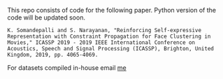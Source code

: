 This repo consists of code for the following paper. Python version of the code will be updated soon.
```
K. Somandepalli and S. Narayanan, "Reinforcing Self-expressive Representation with Constraint Propagation for Face Clustering in Movies," ICASSP 2019 - 2019 IEEE International Conference on Acoustics, Speech and Signal Processing (ICASSP), Brighton, United Kingdom, 2019, pp. 4065-4069.
```

For datasets compiled in-house email [me](somandep@usc.edu)
